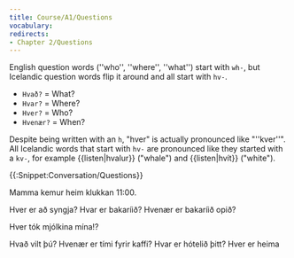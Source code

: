 ```yaml
---
title: Course/A1/Questions
vocabulary:
redirects:
- Chapter 2/Questions
---
```


English question words (''who'', ''where'', ''what'') start with <code>wh-</code>, but Icelandic question words flip it around and all start with <code>hv-</code>.

* `Hvað?` = What?
* `Hvar?` = Where?
* `Hver?` = Who?
* `Hvenær?` = When?

Despite being written with an <code>h</code>, "hver" is actually pronounced like "''kver''". All Icelandic words that start with <code>hv-</code> are pronounced like they started with a <code>kv-</code>, for example {{listen|hvalur}} ("whale") and {{listen|hvít}} ("white").<!-- Would be good to explain why this shift of pronunciation has occurred --><!--{{IPA|hvaːr̥}}--><!--{{IPA|kʰvaːr̥}}-->

{{:Snippet:Conversation/Questions}}

Mamma kemur heim klukkan 11:00.

Hver er að syngja?
Hvar er bakaríið?
Hvenær er bakaríið opið?

Hver tók mjólkina mína!?

Hvað vilt þú?
Hvenær er tími fyrir kaffi?
Hvar er hótelið þitt?
Hver er heima